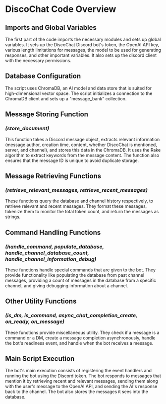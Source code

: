 # DiscoChat Code Overview

## Imports and Global Variables

The first part of the code imports the necessary modules and sets up global variables. It sets up the DiscoChat Discord bot's token, the OpenAI API key, various length limitations for messages, the model to be used for generating responses, and other important variables. It also sets up the discord client with the necessary permissions.

## Database Configuration

The script uses ChromaDB, an AI model and data store that is suited for high-dimensional vector space. The script initializes a connection to the ChromaDB client and sets up a "message_bank" collection.

## Message Storing Function

### *(store_document)*

This function takes a Discord message object, extracts relevant information (message author, creation time, content, whether DiscoChat is mentioned, server, and channel), and stores this data in the ChromaDB. It uses the Rake algorithm to extract keywords from the message content. The function also ensures that the message ID is unique to avoid duplicate storage.

## Message Retrieving Functions

### *(retrieve_relevant_messages, retrieve_recent_messages)*

These functions query the database and channel history respectively, to retrieve relevant and recent messages. They format these messages, tokenize them to monitor the total token count, and return the messages as strings.

## Command Handling Functions

### *(handle_command, populate_database, handle_channel_database_count, handle_channel_information_debug)*

These functions handle special commands that are given to the bot. They provide functionality like populating the database from past channel messages, providing a count of messages in the database from a specific channel, and giving debugging information about a channel.

## Other Utility Functions

### *(is_dm, is_command, async_chat_completion_create, on_ready, on_message)*

These functions provide miscellaneous utility. They check if a message is a command or a DM, create a message completion asynchronously, handle the bot's readiness event, and handle when the bot receives a message.

## Main Script Execution

The bot's main execution consists of registering the event handlers and running the bot using the Discord token. The bot responds to messages that mention it by retrieving recent and relevant messages, sending them along with the user's message to the OpenAI API, and sending the AI's response back to the channel. The bot also stores the messages it sees into the database.
